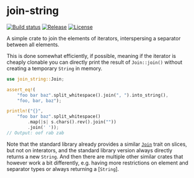 join-string
===========

[![Build status](https://img.shields.io/github/actions/workflow/status/panzi/rust-join-string/test.yml?branch=main)](https://github.com/panzi/rust-join-string/actions/workflows/test.yml)
[![Release](https://img.shields.io/github/v/release/panzi/rust-join-string)](https://github.com/panzi/rust-join-string/releases)
[![License](https://img.shields.io/github/license/panzi/rust-join-string)](https://github.com/panzi/rust-join-string/blob/main/LICENSE)

A simple crate to join the elements of iterators, interspersing a separator between all elements.

This is done somewhat efficiently, if possible, meaning if the iterator is cheaply clonable you can
directly print the result of `Join::join()` without creating a temporary `String` in memory.

```Rust
use join_string::Join;

assert_eq!(
    "foo bar baz".split_whitespace().join(", ").into_string(),
    "foo, bar, baz");

println!("{}",
    "foo bar baz".split_whitespace()
        .map(|s| s.chars().rev().join(""))
        .join(' '));
// Output: oof rab zab
```

Note that the standard library already provides a similar [`Join`](https://doc.rust-lang.org/std/slice/trait.Join.html)
trait on slices, but not on interators, and the standard library version always directly returns a
new `String`. And then there are multiple other similar crates that however work a bit differently,
e.g. having more restrictions on element and separator types or always returning a [`String`].
